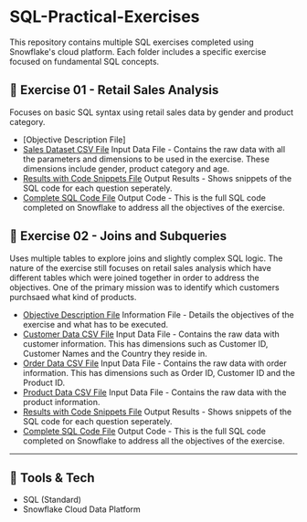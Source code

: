 # SQL-Practical-Exercises

This repository contains multiple SQL exercises completed using Snowflake's cloud platform. Each folder includes a specific exercise focused on fundamental SQL concepts.


## 📂 Exercise 01 - Retail Sales Analysis

Focuses on basic SQL syntax using retail sales data by gender and product category.

- [Objective Description File] 
- [Sales Dataset CSV File](https://github.com/Tiyani-Baloyi-Analyst/SQL-Practical-Exercises/blob/main/Exercise%2001/retail_sales_dataset.csv) Input Data File - Contains the raw data with all the parameters and dimensions to be used in the exercise. These dimensions include gender, product category and age. 
- [Results with Code Snippets File](https://github.com/Tiyani-Baloyi-Analyst/SQL-Practical-Exercises/blob/main/Exercise%2001/Practical%20Exercise%201_Tiyani%20Baloyi.pdf) Output Results - Shows snippets of the SQL code for each question seperately.
- [Complete SQL Code File](https://github.com/Tiyani-Baloyi-Analyst/SQL-Practical-Exercises/blob/main/Exercise%2001/Practical%20Exercise%201.sql) Output Code - This is the full SQL code completed on Snowflake to address all the objectives of the exercise.


## 📂 Exercise 02 - Joins and Subqueries

  Uses multiple tables to explore joins and slightly complex SQL logic. The nature of the exercise still focuses on retail sales analysis which have different tables which were joined together in order to address the objectives. One of the primary mission was to identify which customers purchsaed what kind of products.
  
- [Objective Description File](https://github.com/Tiyani-Baloyi-Analyst/SQL-Practical-Exercises/blob/main/Exercise%2002/Practical%202%20-%20SQL%20Fundamentals%20(SQL%20JOIN).pdf) Information File - Details the objectives of the exercise and what has to be executed.
- [Customer Data CSV File](https://github.com/Tiyani-Baloyi-Analyst/SQL-Practical-Exercises/blob/main/Exercise%2002/customers_large.csv) Input Data File - Contains the raw data with customer information. This has dimensions such as Customer ID, Customer Names and the Country they reside in.
- [Order Data CSV File](https://github.com/Tiyani-Baloyi-Analyst/SQL-Practical-Exercises/blob/main/Exercise%2002/orders_large.csv) Input Data File - Contains the raw data with order information. This has dimensions such as Order ID, Customer ID and the Product ID.
- [Product Data CSV File](https://github.com/Tiyani-Baloyi-Analyst/SQL-Practical-Exercises/blob/main/Exercise%2002/products_large.csv) Input Data File - Contains the raw data with the product information.
- [Results with Code Snippets File](https://github.com/Tiyani-Baloyi-Analyst/SQL-Practical-Exercises/blob/main/Exercise%2002/Practical%20Exercise%202_Tiyani%20Baloyi.pdf) Output Results - Shows snippets of the SQL code for each question seperately.
- [Complete SQL Code File](https://github.com/Tiyani-Baloyi-Analyst/SQL-Practical-Exercises/blob/main/Exercise%2002/Practical%20Exercise%202.sql) Output Code - This is the full SQL code completed on Snowflake to address all the objectives of the exercise.

---

## 📌 Tools & Tech

- SQL (Standard)
- Snowflake Cloud Data Platform

